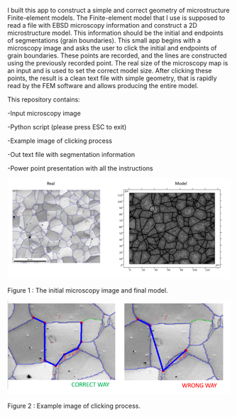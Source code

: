 I built this app to construct a simple and correct geometry of microstructure Finite-element models.
The Finite-element model that I use is supposed to read a file with EBSD microscopy information and construct a 2D microstructure model. 
This information should be the initial and endpoints of segmentations (grain boundaries).
This small app begins with a microscopy image and asks the user to click the initial and endpoints of grain boundaries. 
These points are recorded, and the lines are constructed using the previously recorded point. 
The real size of the microscopy map is an input and is used to set the correct model size. 
After clicking these points, the result is a clean text file with simple geometry, that is rapidly read by the FEM software and allows producing the entire model.

This repository contains:

-Input microscopy image

-Python script (please press ESC to exit)

-Example image of clicking process

-Out text file with segmentation information

-Power point presentation with all the instructions


![Fig1](https://github.com/amandaventurac/Segmentation_Python_App/blob/main/real_and_model.png?raw=true)

Figure 1 : The initial microscopy image and final model.

![Fig2](https://github.com/amandaventurac/Segmentation_Python_App/blob/main/clicking_process.png?raw=true)

Figure 2 : Example image of clicking process.

